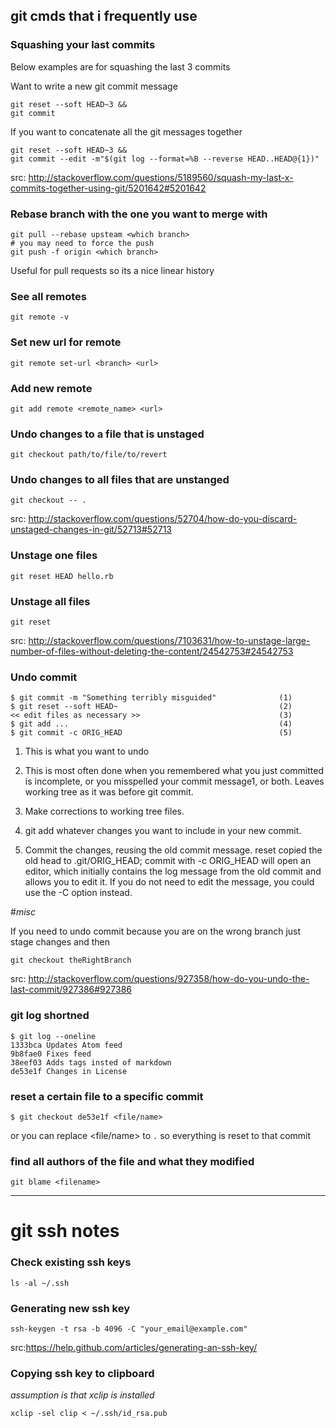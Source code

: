 ## git cmds that i frequently use

### Squashing your last commits


Below examples are for squashing the last 3 commits

Want to write a new git commit message

```
git reset --soft HEAD~3 &&
git commit
```

If you want to concatenate all the git messages together

```
git reset --soft HEAD~3 &&
git commit --edit -m"$(git log --format=%B --reverse HEAD..HEAD@{1})"
```
src: http://stackoverflow.com/questions/5189560/squash-my-last-x-commits-together-using-git/5201642#5201642


### Rebase branch with the one you want to merge with

```
git pull --rebase upsteam <which branch>
# you may need to force the push
git push -f origin <which branch>
```

Useful for pull requests so its a nice linear history


### See all remotes

```
git remote -v
```

### Set new url for remote

```
git remote set-url <branch> <url>
```

### Add new remote

```
git add remote <remote_name> <url>
```


### Undo changes to a file that is unstaged

```
git checkout path/to/file/to/revert
```

### Undo changes to all files that are unstanged

```
git checkout -- .
```
src: http://stackoverflow.com/questions/52704/how-do-you-discard-unstaged-changes-in-git/52713#52713


### Unstage one files
```
git reset HEAD hello.rb
```


### Unstage all files
```
git reset
```
src: http://stackoverflow.com/questions/7103631/how-to-unstage-large-number-of-files-without-deleting-the-content/24542753#24542753


### Undo commit
```
$ git commit -m "Something terribly misguided"              (1)
$ git reset --soft HEAD~                                    (2)
<< edit files as necessary >>                               (3)
$ git add ...                                               (4)
$ git commit -c ORIG_HEAD                                   (5)
```


1. This is what you want to undo

2. This is most often done when you remembered what you just committed is incomplete, or you misspelled your commit message1, or both. Leaves working tree as it was before git commit.

3. Make corrections to working tree files.

4. git add whatever changes you want to include in your new commit.

5. Commit the changes, reusing the old commit message. reset copied the old head to .git/ORIG_HEAD; commit with -c ORIG_HEAD will open an editor, which initially contains the log message from the old commit and allows you to edit it. If you do not need to edit the message, you could use the -C option instead.

#*misc*

If you need to undo commit because you are on the wrong branch just stage changes and then
```
git checkout theRightBranch
```

src: http://stackoverflow.com/questions/927358/how-do-you-undo-the-last-commit/927386#927386


### git log shortned

```
$ git log --oneline
1333bca Updates Atom feed
9b8fae0 Fixes feed
38eef03 Adds tags insted of markdown
de53e1f Changes in License
```

### reset a certain file to a specific commit

```
$ git checkout de53e1f <file/name>
```
or you can replace <file/name> to `.` so everything is reset to that commit

### find all authors of the file and what they modified

```
git blame <filename>
```

-----

# git ssh notes

### Check existing ssh keys
```
ls -al ~/.ssh
```

### Generating new ssh key

```
ssh-keygen -t rsa -b 4096 -C "your_email@example.com"
```
src:https://help.github.com/articles/generating-an-ssh-key/

### Copying ssh key to clipboard
*assumption is that xclip is installed*

```
xclip -sel clip < ~/.ssh/id_rsa.pub
```
